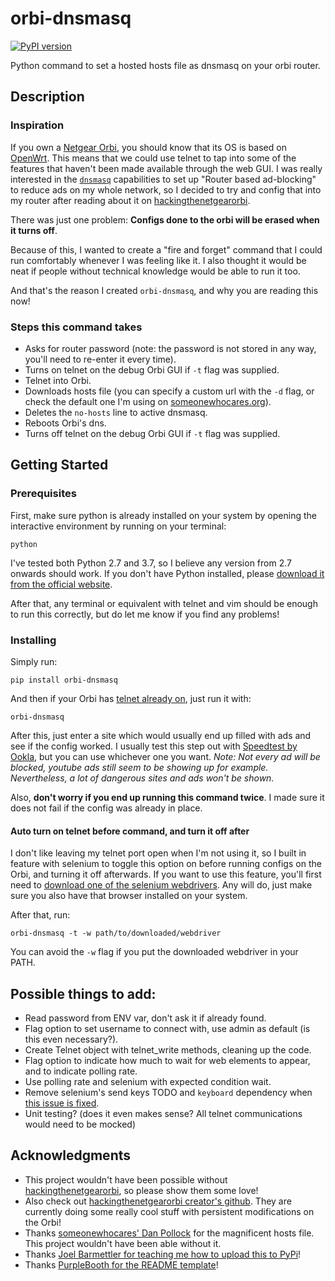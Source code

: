 # orbi-dnsmasq

[![PyPI version](https://badge.fury.io/py/orbi-dnsmasq.svg)](https://badge.fury.io/py/orbi-dnsmasq)

Python command to set a hosted hosts file as dnsmasq on your orbi router.

## Description

### Inspiration

If you own a [Netgear Orbi](https://www.netgear.com/orbi/), you should know that its OS is based on [OpenWrt](https://openwrt.org/).
This means that we could use telnet to tap into some of the features that haven't been made available through the web GUI.
I was really interested in the [`dnsmasq`](https://en.wikipedia.org/wiki/Dnsmasq) capabilities to set up "Router based 
ad-blocking" to reduce ads on my whole network, so I decided to try and config that into my router after reading about it on 
[hackingthenetgearorbi](https://hackingthenetgearorbi.wordpress.com/).

There was just one problem: **Configs done to the orbi will be erased when it turns off**.

Because of this, I wanted to create a "fire and forget" command that I could run comfortably whenever I was feeling like it.
I also thought it would be neat if people without technical knowledge would be able to run it too.

And that's the reason I created `orbi-dnsmasq`, and why you are reading this now!

### Steps this command takes

- Asks for router password (note: the password is not stored in any way, you'll need to re-enter it every time).
- Turns on telnet on the debug Orbi GUI if `-t` flag was supplied.
- Telnet into Orbi.
- Downloads hosts file (you can specify a custom url with the `-d` flag, or check the default one I'm using 
on [someonewhocares.org](https://someonewhocares.org/hosts/)).
- Deletes the `no-hosts` line to active dnsmasq.
- Reboots Orbi's dns.
- Turns off telnet  on the debug Orbi GUI if `-t` flag was supplied.

## Getting Started

### Prerequisites

First, make sure python is already installed on your system by opening the interactive environment by running on your terminal:
 
```
python
```

I've tested both Python 2.7 and 3.7, so I believe any version from 2.7 onwards should work.
If you don't have Python installed, please [download it from the official website](https://www.python.org/downloads/). 

After that, any terminal or equivalent with telnet and vim should be enough to run this correctly, but do let me know 
if you find any problems!

### Installing

Simply run:

```
pip install orbi-dnsmasq
```

And then if your Orbi has [telnet already on](https://oldwiki.archive.openwrt.org/toh/netgear/telnet.console), just run it with:
```
orbi-dnsmasq
```

After this, just enter a site which would usually end up filled with ads and see if the config worked. I usually test 
this step out with [Speedtest by Ookla](https://www.speedtest.net/), but you can use whichever one you want. _Note: 
Not every ad will be blocked, youtube ads still seem to be showing up for example. Nevertheless, a lot of dangerous sites and ads won't
 be shown._

Also, **don't worry if you end up running this command twice**. I made sure it does not fail if the config was already in place.

#### Auto turn on telnet before command, and turn it off after

I don't like leaving my telnet port open when I'm not using it, so I built in feature with selenium to toggle this option 
on before running configs on the Orbi, and turning it off afterwards. If you want to use this feature, you'll first need to 
[download one of the selenium webdrivers](https://selenium-python.readthedocs.io/installation.html#introduction).
Any will do, just make sure you also have that browser installed on your system.

After that, run:

```
orbi-dnsmasq -t -w path/to/downloaded/webdriver
```

You can avoid the `-w` flag if you put the downloaded webdriver in your PATH.

## Possible things to add:

- Read password from ENV var, don't ask it if already found.
- Flag option to set username to connect with, use admin as default (is this even necessary?).
- Create Telnet object with telnet_write methods, cleaning up the code.
- Flag option to indicate how much to wait for web elements to appear, and to indicate polling rate.
- Use polling rate and selenium with expected condition wait.
- Remove selenium's send keys TODO and `keyboard` dependency when [this issue is fixed](https://github.com/w3c/webdriver/issues/385).
- Unit testing? (does it even makes sense? All telnet communications would need to be mocked)

## Acknowledgments

- This project wouldn't have been possible without [hackingthenetgearorbi](https://hackingthenetgearorbi.wordpress.com/), 
so please show them some love!
- Also check out [hackingthenetgearorbi creator's github](https://github.com/tumescentrubor/Orbi-s-Non-Sufficit). 
They are currently doing some really cool stuff with persistent modifications on the Orbi!
- Thanks [someonewhocares' Dan Pollock](https://someonewhocares.org/hosts/) for the magnificent hosts file. This project 
wouldn't have been able without it.
- Thanks [Joel Barmettler for teaching me how to upload this to PyPi](https://medium.com/@joel.barmettler/how-to-upload-your-python-package-to-pypi-65edc5fe9c56)!
- Thanks [PurpleBooth for the README template](https://gist.github.com/PurpleBooth/109311bb0361f32d87a2)!

